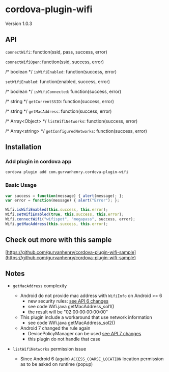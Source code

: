 # cordova-plugin-wifi

Version 1.0.3

## API

`connectWifi`: function(ssid, pass, success, error)

`connectWifiOpen`: function(ssid, success, error)

/* boolean */ `isWifiEnabled`: function(success, error)

`setWifiEnabled`: function(enabled, success, error)

/* boolean */ `isWifiConnected`: function(success, error)

/* string */ `getCurrentSSID`: function(success, error)

/* string */ `getMacAddress`: function(success, error)

/* Array\<Object\> */ `listWifiNetworks`: function(success, error)

/* Array\<string\> */ `getConfiguredNetworks`: function(success, error)

## Installation

### Add plugin in cordova app

```bash
cordova plugin add com.gurvanhenry.cordova-plugin-wifi
```

### Basic Usage

```javascript
var success = function(message) { alert(message); };
var error = function(message) { alert("Error"); };

Wifi.isWifiEnabled(this.success, this.error);
Wifi.setWifiEnabled(true, this.success, this.error);
Wifi.connectWifi("wifispot", "megapass", success, error);
Wifi.getMacAddress(this.success, this.error);
```

## Check out more with this sample

[https://github.com/gurvanhenry/cordova-plugin-wifi-sample](https://github.com/gurvanhenry/cordova-plugin-wifi-sample)

## Notes

- `getMacAddress` complexity
  - Android do not provide mac address with `WifiInfo` on Android >= 6
    - new security rules: [see API 6 changes](https://developer.android.com/about/versions/marshmallow/android-6.0-changes.html#behavior-hardware-id)
    - see code Wifi.java getMacAddress_sol1()
    - the result will be "02:00:00:00:00:00"
  - This plugin include a workaround that use network information
    - see code Wifi.java getMacAddress_sol2()
  - Android 7 changed the rule again
    - DevicePolicyManager can be used [see API 7 changes](https://developer.android.com/about/versions/nougat/android-7.0-changes.html#afw)
    - this plugin do not handle that case

- `listWifiNetworks` permission issue
  - Since Android 6 (again) `ACCESS_COARSE_LOCATION` location permission as to be asked on runtime (popup)
